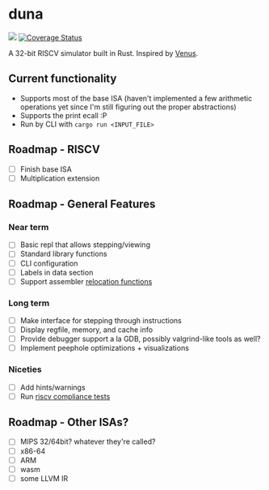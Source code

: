 # duna
![](https://github.com/noloerino/duna/workflows/Rust/badge.svg)
[![Coverage Status](https://coveralls.io/repos/github/noloerino/duna/badge.svg?branch=master)](https://coveralls.io/github/noloerino/duna?branch=master)

A 32-bit RISCV simulator built in Rust. Inspired by [Venus](https://github.com/ThaumicMekanism/venus).

## Current functionality
- Supports most of the base ISA (haven't implemented a few arithmetic operations yet since I'm still
figuring out the proper abstractions)
- Supports the print ecall :P
- Run by CLI with `cargo run <INPUT_FILE>`

## Roadmap - RISCV
- [ ] Finish base ISA
- [ ] Multiplication extension

## Roadmap - General Features
### Near term
- [ ] Basic repl that allows stepping/viewing
- [ ] Standard library functions
- [ ] CLI configuration
- [ ] Labels in data section
- [ ] Support assembler [relocation functions](https://github.com/riscv/riscv-asm-manual/blob/master/riscv-asm.md#assembler-relocation-functions)

### Long term
- [ ] Make interface for stepping through instructions
- [ ] Display regfile, memory, and cache info
- [ ] Provide debugger support a la GDB, possibly valgrind-like tools as well?
- [ ] Implement peephole optimizations + visualizations

### Niceties
- [ ] Add hints/warnings
- [ ] Run [riscv compliance tests](https://github.com/riscv/riscv-compliance)

## Roadmap - Other ISAs?
- [ ] MIPS 32/64bit? whatever they're called?
- [ ] x86-64
- [ ] ARM
- [ ] wasm
- [ ] some LLVM IR
